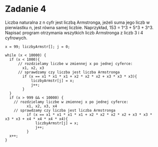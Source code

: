 # Zadanie 4
Liczba naturalna z n cyfr jest liczbą Armstronga, jeżeli suma jego liczb w pierwiastku n, jest równa samej liczbie. Naprzykład, 153 = 1^3 + 5^3 + 3^3. Napisać program otrzymania wszytkich liczb Armstronga z liczb 3 i 4 cyfrowych.
```
x = 99; liczbyArmstr[]; j = 0;

while (x < 10000) {
  if (x < 1000){
      // rozdzielamy liczbe w zmiennej x po jednej cyferce:
        x1, x2, x3
      // sprawdzamy czy liczba jest liczba Armstronga
        if (x == x1 * x1 * x1 + x2 * x2 * x2 + x3 * x3 * x3){
            liczbyArmstr[j] = x;
            j++;
        }    
  } 
  if (x > 999 && < 10000) {
    // rozdzielamy liczbe w zmiennej x po jednej cyferce:
          x1, x2, x3, x4
    // sprawdzamy czy liczba jest liczba Armstronga
          if (x == x1 * x1 * x1 * x1 + x2 * x2 * x2 * x2 + x3 * x3 * x3 * x3 + x4 * x4 * x4 * x4){
              liczbyArmstr[j] = x;
              j++;
          }
  x++;
}

```
